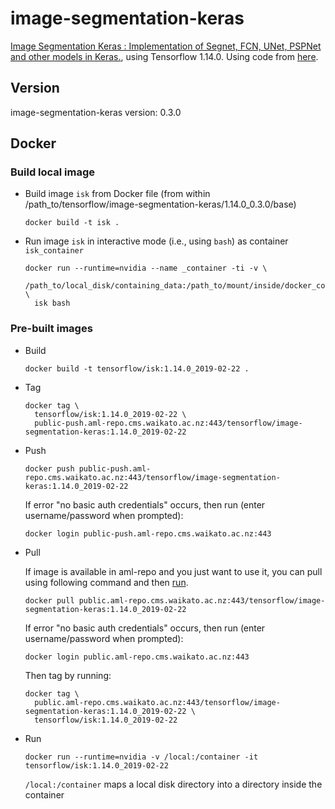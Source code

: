 # image-segmentation-keras

[Image Segmentation Keras : Implementation of Segnet, FCN, UNet, PSPNet and other models in Keras.](https://divamgupta.com/image-segmentation/2019/06/06/deep-learning-semantic-segmentation-keras.html), 
using Tensorflow 1.14.0. Using code from [here](https://github.com/divamgupta/image-segmentation-keras).

## Version

image-segmentation-keras version: 0.3.0

## Docker

### Build local image

* Build image `isk` from Docker file (from within /path_to/tensorflow/image-segmentation-keras/1.14.0_0.3.0/base)

  ```commandline
  docker build -t isk .
  ```
  
* Run image `isk` in interactive mode (i.e., using `bash`) as container `isk_container`

  ```commandline
  docker run --runtime=nvidia --name _container -ti -v \
    /path_to/local_disk/containing_data:/path_to/mount/inside/docker_container \
    isk bash
  ```

### Pre-built images

* Build

  ```commandline
  docker build -t tensorflow/isk:1.14.0_2019-02-22 .
  ```
  
* Tag

  ```commandline
  docker tag \
    tensorflow/isk:1.14.0_2019-02-22 \
    public-push.aml-repo.cms.waikato.ac.nz:443/tensorflow/image-segmentation-keras:1.14.0_2019-02-22
  ```
  
* Push

  ```commandline
  docker push public-push.aml-repo.cms.waikato.ac.nz:443/tensorflow/image-segmentation-keras:1.14.0_2019-02-22
  ```
  If error "no basic auth credentials" occurs, then run (enter username/password when prompted):
  
  ```commandline
  docker login public-push.aml-repo.cms.waikato.ac.nz:443
  ```
  
* Pull

  If image is available in aml-repo and you just want to use it, you can pull using following command and then [run](#run).

  ```commandline
  docker pull public.aml-repo.cms.waikato.ac.nz:443/tensorflow/image-segmentation-keras:1.14.0_2019-02-22
  ```
  If error "no basic auth credentials" occurs, then run (enter username/password when prompted):
  
  ```commandline
  docker login public.aml-repo.cms.waikato.ac.nz:443
  ```
  Then tag by running:
  
  ```commandline
  docker tag \
    public.aml-repo.cms.waikato.ac.nz:443/tensorflow/image-segmentation-keras:1.14.0_2019-02-22 \
    tensorflow/isk:1.14.0_2019-02-22
  ```
  
* <a name="run">Run</a>

  ```commandline
  docker run --runtime=nvidia -v /local:/container -it tensorflow/isk:1.14.0_2019-02-22
  ```
  `/local:/container` maps a local disk directory into a directory inside the container
